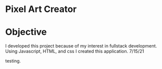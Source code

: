 # Pixel Art Creator

# Objective

I developed this project because of my interest in fullstack development. Using Javascript, HTML, and css I created this application.
7/15/21

testing.

